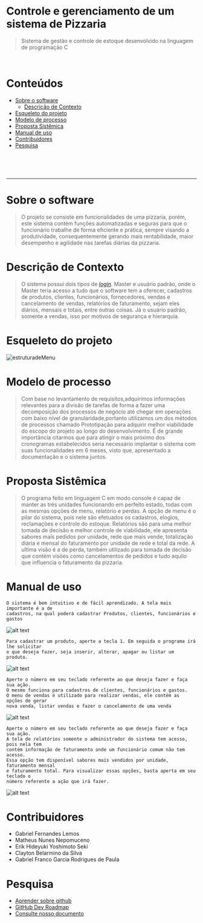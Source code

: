 <!-- #Obrigado por nos visitar !!,
     #Caso obtenha mais idéias e sugestões e queira propor 
     #o melhoramento do nosso Readme.md, compartilhe(Folk).
                      :S
-->


# Controle e gerenciamento de um sistema de Pizzaria 
> Sistema de gestão e controle de estoque desenvolvido na linguagem de programação C

<br/>

<!--Conteúdos/Sumário-->
# Conteúdos
* [Sobre o software](#1.Sobre-o-software)
     * [Descrição de Contexto](#Descrição-de-Contexto)
* [Esqueleto do projeto](#Esqueleto-do-projeto)
* [Modelo de processo](#Modelo-de-processo)
* [Proposta Sistêmica](#Proposta-Sistêmica)
* [Manual de uso](#Manual-de-uso)
* [Contribuidores](#Contribuidores)
* [Pesquisa](#Pesquisa)

<br/>
<br/>
<br/>

***

# Sobre o software
> O projeto se consiste em funcionalidades de uma pizzaria, porém, este sistema contém funções automatizadas e seguras para que o funcionário trabalhe de forma eficiente e prática, sempre visando a produtividade, consequentemente gerando mais rentabilidade, maior desempenho e agilidade nas tarefas diárias da pizzaria.

# Descrição de Contexto 
> O sistema possui dois tipos de <i>[login](https://github.com/erikseki/Controle-e-gerenciamento-pizzaria/blob/main/Observa%C3%A7%C3%B5es.txt)</i>. Master e usuário padrão, onde o Master teria acesso a tudo que o software tem a oferecer, cadastros de produtos, clientes, funcionários, fornecedores, vendas e cancelamento de vendas, relatórios de faturamento, sejam eles diários, mensais e totais, entre outras coisas. Já o usuário padrão, somente a vendas, isso por motivos de segurança e hierarquia.

# Esqueleto do projeto
<!--chamada de imagem-->
![estruturadeMenu](https://user-images.githubusercontent.com/56083781/97179496-a57e5880-1777-11eb-9be1-dd4301592013.png)

# Modelo de processo 

> Com base no levantamento de requisitos,adquirimos informações relevantes para a divisão de tarefas de forma a fazer uma decomposição dos processos de negócio até chegar em operações com baixo nível de granularidade,portanto utilizamos um dos métodos de processos chamado Prototipação para adquirir melhor viabilidade do escopo do projeto ao longo do desenvolvimento. É de grande importância citarmos que para atingir o mais próximo dos cronogramas estabelecidos seria necessário implantar o sistema com suas funcionalidades em 6 meses, visto que, apresentado a documentação e o sistema juntos.

# Proposta Sistêmica

> O programa feito em linguagem C em modo console é capaz de manter as três unidades funcionando em perfeito estado, todas com as mesmas opções de menu, relatório e perdas. A opção de menu é o pilar do sistema, pois nele são efetuados os cadastros, elogios, reclamações e controle do estoque. Relatórios são para uma melhor tomada de decisão e melhor controle de viabilidade, ele apresenta sabores mais pedidos por unidade, rede que mais vende, totalização diária e mensal do faturamento por unidade de rede e total da rede. A ultima visão é a de perda, também utilizado para tomada de decisão que contém visões como cancelamentos de pedidos e tudo aquilo que influencia o faturamento da pizzaria.

# Manual de uso
```
O sistema é bem intuitivo e de fácil aprendizado. A tela mais importante é a de
cadastros, na qual poderá cadastrar Produtos, clientes, funcionários e gastos
```
![alt text](https://i.ibb.co/k11BYp3/tela-1.png)
```
Para cadastrar um produto, aperte a tecla 1. Em seguida o programa irá lhe solicitar
o que deseja fazer, seja inserir, alterar, apagar ou listar um produto.
```
![alt text](https://i.ibb.co/TK9Mbj7/tela2.png)
```
Aperte o número em seu teclado referente ao que deseja fazer e faça sua ação.
O mesmo funciona para cadastros de clientes, funcionários e gastos.
O menu de vendas é utilizado para realizar vendas, ele contém as opções de gerar
nova venda, listar vendas e fazer o cancelamento de uma venda
```
![alt text](https://i.ibb.co/WPG0Zjr/tela3.png)
```
Aperte o número em seu teclado referente ao que deseja fazer e faça sua ação.
A tela de relatórios somente o administrador do sistema tem acesso, pois nela tem
contém informação de faturamento onde um funcionário comum não tem acesso. 
Essa opção tem disponível sabores mais vendidos por unidade, faturamento mensal
e faturamento total. Para visualizar essas opções, basta aperta em seu teclado o
número referente a ação que irá fazer.
```
![alt text](https://i.ibb.co/pRGkQYz/tela4.png)

<!--Contribuidores do Projeto-->
# Contribuidores
* Gabriel Fernandes Lemos
* Matheus Nunes Nepomuceno
* Erik Hideyuki Yoshimoto Seki
* Clayton Belarmino da Silva
* Gabriel Franco Garcia Rodrigues de Paula

<!--Alguns links para estudos e pesquisas para as demais informações-->
# Pesquisa
* [Aprender sobre github](https://tableless.com.br/tudo-que-voce-queria-saber-sobre-git-e-github-mas-tinha-vergonha-de-perguntar/)<br/>
* [GitHub Dev Roadmap](https://github.com/kamranahmedse/developer-roadmap)<br/>
* [Consulte nosso documento](https://github.com/erikseki/Controle-e-gerenciamento-pizzaria/blob/main/PIM/PIM%20Atualizado%2002.12.docx)<br/>

